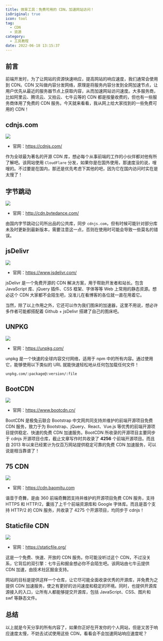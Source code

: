 ```yaml
---
title: 效率工具：免费可用的 CDN，加速网站访问！
isOriginal: true
icon: tool
tag:
  - CDN
  - 资源
category:
  - 工具教程
date: 2022-06-18 13:15:37
---
```




## 前言

前端开发时，为了让网站的资源快速响应，提高网站的响应速度，我们通常会使用到 CDN。CDN 又叫做内容分发网络，原理是将服务内容分发到全网加速节点，让用户优先从最近的服务器节点上获取内容，从而加速网站访问速度。大多服务商，比如阿里云、腾讯云、又拍云、七牛云等的 CDN 都是按量收费的，但也有一些服务商体用了免费的 CDN 服务。今天就来看看，我从网上给大家找到的一些免费可用的 CDN！

## cdnjs.com

![](https://img-blog.csdnimg.cn/83ebc1e6678e4f0989c8e228838597b2.png)

-   官网：https://cdnjs.com/

作为全球最为著名的开源 CDN 库，想必每个从事前端的工作的小伙伴都对他有所了解吧。该网站使用 `CloudFlare` 分发，如果你是在国外使用，那速度没的说，嗖嗖的。不过要是在国内，那还是优先考虑下其他的吧，因为它在国内访问时实在是太慢了！

## 字节跳动

![](https://img-blog.csdnimg.cn/da0eab7486904e278dfd00048d0476d0.png)

-   官网：http://cdn.bytedance.com/

由国内字节跳动公司所出品的公共库，同步 `cdnjs.com`，但有时候可能针对部分库未及时更新到最新版本，需要注意这一点，否则在使用时可能会导致一些莫名的错误。

## jsDelivr

![](https://img-blog.csdnimg.cn/7a6c1e4b8e7c4a2f8db15a928353a0cc.png)

-   官网：https://www.jsdelivr.com/

 jsDelivr 是一个免费开源的 CDN 解决方案，用于帮助开发者和站长。包含 JavaScript 库、jQuery 插件、CSS 框架、字体等等 Web 上常用的静态资源。想必这个 CDN 大家都不会陌生吧，没准儿在看博客的各位就一直在用着它。

当然，除了以上作用之外，它还可以作为我们图床的加速器，这里不用说，想必许多作者可能都搭配着 Github + jsDelivr 搭建了自己的图床吧。 

## UNPKG

![](https://img-blog.csdnimg.cn/538c9ecafd5141dfbb5bfc6985226785.png)

-   官网：https://unpkg.com/

unpkg 是一个快速的全球内容交付网络，适用于 npm 中的所有内容。通过使用它，能够使用以下类似的 URL 就能快速轻松地从任何包加载任何文件！

```sh
unpkg.com/:package@:version/:file
```

## BootCDN

![](https://img-blog.csdnimg.cn/a7293d618a104caeb8a596a0a7fea8b7.png)

-   官网：https://www.bootcdn.cn/

BootCDN 是极兔云联合 Bootstrap 中文网共同支持并维护的前端开源项目免费 CDN 服务，致力于为 Bootstrap、jQuery、React、Vue.js 等优秀的前端开源项目提供稳定、快速的免费 CDN 加速服务。BootCDN 所收录的开源项目主要同步于 cdnjs 开源项目仓库，截止文章写作时共收录了 **4256** 个前端开源项目。而且自 2013 年以来已经累计为仅百万网站提供稳定可靠的免费 CDN 加速服务，可以说是相当靠谱了！

## 75 CDN

![](https://img-blog.csdnimg.cn/8c96a38af82240a2bffd07db526d01ba.png)

-   官网：https://cdn.baomitu.com

谐音于奇舞，是由 360 前端奇舞团支持并维护的开源项目免费 CDN 服务，支持 HTTPS 和 HTTP/2，囊括了上千个前端资源库和 Google 字体库。而且是首个支持 HTTP/2 的 CDN 服务，共收录了 4275 个开源项目，均同步于 cdnjs！

## Staticfile CDN

![](https://img-blog.csdnimg.cn/d406b53ec2af4ee09e0911b977387a3b.png)

-   官网：https://staticfile.org/

这是一个免费、快速、开放的 CDN 服务。你可能没听过这个 CDN，不过没关系，它背后的双引擎：七牛云和掘金想必你不会陌生吧。该网站由七牛云提供 CDN 加速，由技术社区掘金支持。

网站的目标是提供这样一个仓库，让它尽可能全面收录优秀的开源库，并免费为之提供 CDN 加速服务，使之有更好的访问速度和稳定的环境。同时，也提供开源库源接入的入口，让所有人都能够提交开源库，包括 JavaScript、CSS、图片和 swf 等静态文件。

## 总结

以上就是今天分享的所有内容了，如果你正好在开发你的个人网站，但是又苦于响应速度太慢，不妨去试试使用这些 CDN，看看会不会加速网站响应速度呢？